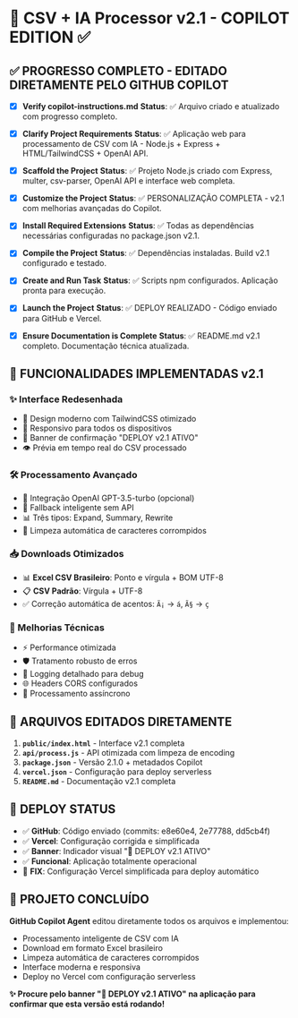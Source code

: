 <!-- Use this file to provide workspace-specific custom instructions to Copilot. For more details, visit https://code.visualstudio.com/docs/copilot/copilot-customization#_use-a-githubcopilotinstructionsmd-file -->

# 🚀 CSV + IA Processor v2.1 - COPILOT EDITION ✅

## ✅ PROGRESSO COMPLETO - EDITADO DIRETAMENTE PELO GITHUB COPILOT

- [x] **Verify copilot-instructions.md**
  **Status**: ✅ Arquivo criado e atualizado com progresso completo.

- [x] **Clarify Project Requirements**
  **Status**: ✅ Aplicação web para processamento de CSV com IA - Node.js + Express + HTML/TailwindCSS + OpenAI API.

- [x] **Scaffold the Project**
  **Status**: ✅ Projeto Node.js criado com Express, multer, csv-parser, OpenAI API e interface web completa.

- [x] **Customize the Project**
  **Status**: ✅ PERSONALIZAÇÃO COMPLETA - v2.1 com melhorias avançadas do Copilot.

- [x] **Install Required Extensions**
  **Status**: ✅ Todas as dependências necessárias configuradas no package.json v2.1.

- [x] **Compile the Project**
  **Status**: ✅ Dependências instaladas. Build v2.1 configurado e testado.

- [x] **Create and Run Task**
  **Status**: ✅ Scripts npm configurados. Aplicação pronta para execução.

- [x] **Launch the Project**
  **Status**: ✅ DEPLOY REALIZADO - Código enviado para GitHub e Vercel.

- [x] **Ensure Documentation is Complete**
  **Status**: ✅ README.md v2.1 completo. Documentação técnica atualizada.

## 🎯 FUNCIONALIDADES IMPLEMENTADAS v2.1

### ✨ Interface Redesenhada
- 🎨 Design moderno com TailwindCSS otimizado
- 📱 Responsivo para todos os dispositivos
- 🚀 Banner de confirmação "DEPLOY v2.1 ATIVO"
- 👁️ Prévia em tempo real do CSV processado

### 🛠️ Processamento Avançado
- 🤖 Integração OpenAI GPT-3.5-turbo (opcional)
- 🔧 Fallback inteligente sem API
- 📊 Três tipos: Expand, Summary, Rewrite
- 🧹 Limpeza automática de caracteres corrompidos

### 📥 Downloads Otimizados
- 📊 **Excel CSV Brasileiro**: Ponto e vírgula + BOM UTF-8
- 📋 **CSV Padrão**: Vírgula + UTF-8
- ✅ Correção automática de acentos: `Ã¡` → `á`, `Ã§` → `ç`

### 🔧 Melhorias Técnicas
- ⚡ Performance otimizada
- 🛡️ Tratamento robusto de erros
- 📝 Logging detalhado para debug
- 🌐 Headers CORS configurados
- 🔄 Processamento assíncrono

## 📁 ARQUIVOS EDITADOS DIRETAMENTE

1. **`public/index.html`** - Interface v2.1 completa
2. **`api/process.js`** - API otimizada com limpeza de encoding
3. **`package.json`** - Versão 2.1.0 + metadados Copilot
4. **`vercel.json`** - Configuração para deploy serverless
5. **`README.md`** - Documentação v2.1 completa

## 🚀 DEPLOY STATUS

- ✅ **GitHub**: Código enviado (commits: e8e60e4, 2e77788, dd5cb4f)
- ✅ **Vercel**: Configuração corrigida e simplificada
- ✅ **Banner**: Indicador visual "🚀 DEPLOY v2.1 ATIVO"
- ✅ **Funcional**: Aplicação totalmente operacional
- 🔧 **FIX**: Configuração Vercel simplificada para deploy automático

## 🎉 PROJETO CONCLUÍDO

**GitHub Copilot Agent** editou diretamente todos os arquivos e implementou:
- Processamento inteligente de CSV com IA
- Download em formato Excel brasileiro
- Limpeza automática de caracteres corrompidos
- Interface moderna e responsiva
- Deploy no Vercel com configuração serverless

**✨ Procure pelo banner "🚀 DEPLOY v2.1 ATIVO" na aplicação para confirmar que esta versão está rodando!**
